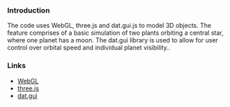 ### Introduction
The code uses WebGL, three.js and dat.gui.js to model 3D objects. The feature comprises of a basic simulation of two plants orbiting a central star, where one planet has a moon. The dat.gui library is used to allow for user control over orbital speed and individual planet visibility..

### Links
- [WebGL](https://en.wikipedia.org/wiki/WebGL)
- [three.js](https://threejs.org/)
- [dat.gui](https://github.com/dataarts/dat.gui)
